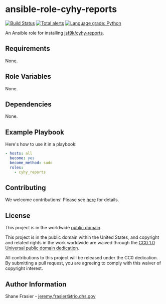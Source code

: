 # ansible-role-cyhy-reports #

[![Build Status](https://travis-ci.com/cisagov/ansible-role-cyhy-reports.svg?branch=develop)](https://travis-ci.com/cisagov/ansible-role-cyhy-reports)
[![Total alerts](https://img.shields.io/lgtm/alerts/g/cisagov/ansible-role-cyhy-reports.svg?logo=lgtm&logoWidth=18)](https://lgtm.com/projects/g/cisagov/ansible-role-cyhy-reports/alerts/)
[![Language grade: Python](https://img.shields.io/lgtm/grade/python/g/cisagov/ansible-role-cyhy-reports.svg?logo=lgtm&logoWidth=18)](https://lgtm.com/projects/g/cisagov/ansible-role-cyhy-reports/context:python)

An Ansible role for installing
[jsf9k/cyhy-reports](https://github.com/jsf9k/cyhy-reports).

## Requirements ##

None.

## Role Variables ##

None.

## Dependencies ##

None.

## Example Playbook ##

Here's how to use it in a playbook:

```yaml
- hosts: all
  become: yes
  become_method: sudo
  roles:
    - cyhy_reports
```

## Contributing ##

We welcome contributions!  Please see [here](CONTRIBUTING.md) for
details.

## License ##

This project is in the worldwide [public domain](LICENSE).

This project is in the public domain within the United States, and
copyright and related rights in the work worldwide are waived through
the [CC0 1.0 Universal public domain
dedication](https://creativecommons.org/publicdomain/zero/1.0/).

All contributions to this project will be released under the CC0
dedication. By submitting a pull request, you are agreeing to comply
with this waiver of copyright interest.

## Author Information ##

Shane Frasier - <jeremy.frasier@trio.dhs.gov>
